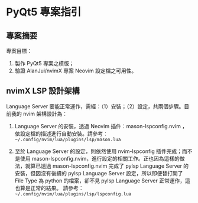 # PyQt5 專案指引

## 專案摘要

專案目標：

1.  製作 PyQt5 專案之模版；
2.  驗證 AlanJui/nvimX 專案 Neovim 設定檔之可用性。

## nvimX LSP 設計架構

Language Server 要能正常運作，需經：（1）安裝；（2）設定，共兩個步驟。目前我的 nvim 架構設計為：

1.  Language Server 的安裝，透過 Neovim 插件：mason-lspconfig.nvim ，依設定檔的描述進行自動安裝。請參考： `~/.config/nvim/lua/plugins/lsp/mason.lua`

2.  至於 Language Server 的設定，則依然使用 nvim-lspconfig 插件完成；而不是使用 mason-lspconfig.nvim，進行設定的相關工作。正也因為這樣的做法，就算已透過 mason-lspconfig.nvim 完成了 pylsp Language Server 的安裝，但因沒有後續的 pylsp Language Server 設定，所以即便替打開了 File Type 為 python 的檔案，卻不見 pylsp Language Server 正常運作，這也算是正常的結果。
    請參考： `~/.config/nvim/lua/plugins/lsp/lspconfig.lua`
